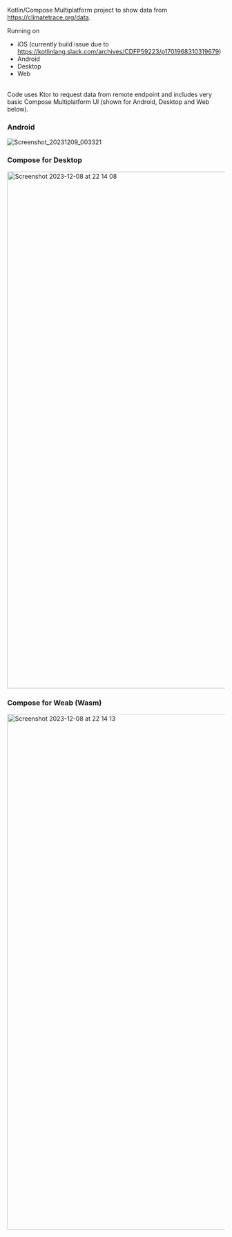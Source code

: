 Kotlin/Compose Multiplatform project to show data from https://climatetrace.org/data.

Running on
* iOS (currently build issue due to https://kotlinlang.slack.com/archives/CDFP59223/p1701968310319679)
* Android
* Desktop
* Web


<br/>
Code uses Ktor to request data from remote endpoint and includes very basic Compose Multiplatform UI (shown for Android, Desktop and Web below).  




### Android

![Screenshot_20231209_003321](https://github.com/joreilly/ClimateTraceKMP/assets/6302/8d8c31ae-b5dd-416b-9517-151c4233c305)

### Compose for Desktop 

<img width="1193" alt="Screenshot 2023-12-08 at 22 14 08" src="https://github.com/joreilly/ClimateTraceKMP/assets/6302/fecd89ee-d9b9-48ff-b8c6-c4af49b6d0d7">

### Compose for Weab (Wasm)

<img width="1191" alt="Screenshot 2023-12-08 at 22 14 13" src="https://github.com/joreilly/ClimateTraceKMP/assets/6302/709e2722-5ca4-4c19-ae0a-7ca18d0170f2">
